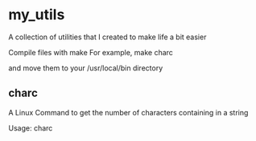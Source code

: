 # my_utils
A collection of utilities that I created to make life a bit easier

Compile files with
  make <filename> 
For example,
  make charc

and move them to your /usr/local/bin directory

## charc
A Linux Command to get the number of characters containing in a string

Usage:
  charc <string>
